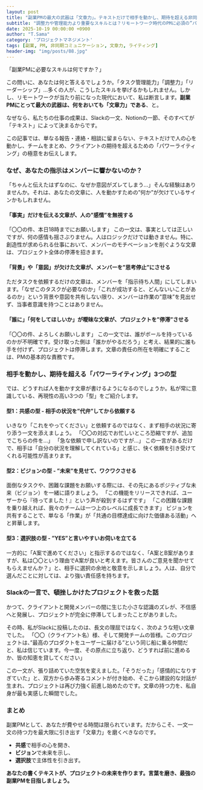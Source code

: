 ```yaml
---
layout: post
title: "副業PMの最大の武器は「文章力」。テキストだけで相手を動かし、期待を超える非同期コミュニケーションの極意"
subtitle: "調整力や管理能力より重要なスキルとは？リモートワーク時代のPMに必須の”パワーライティング”術"
date: 2025-10-19 00:00:00 +0900
author: "T.Sama"
category: 'プロジェクトマネジメント'
tags: [副業, PM, 非同期コミュニケーション, 文章力, ライティング]
header-img: "img/posts/08.jpg"
---
```


「副業PMに必要なスキルは何ですか？」

この問いに、あなたは何と答えるでしょうか。「タスク管理能力」「調整力」「リーダーシップ」…多くの人が、こうしたスキルを挙げるかもしれません。しかし、リモートワークが当たり前になった現代において、私は断言します。**副業PMにとって最大の武器は、何をおいても「文章力」である**、と。

なぜなら、私たちの仕事の成果は、Slackの一文、Notionの一節、そのすべてが「テキスト」によって決まるからです。

この記事では、単なる報告・連絡・相談に留まらない、テキストだけで人の心を動かし、チームをまとめ、クライアントの期待を超えるための「パワーライティング」の極意をお伝えします。

<!-- more -->

### なぜ、あなたの指示はメンバーに響かないのか？

「ちゃんと伝えたはずなのに、なぜか意図がズレてしまう…」そんな経験はありませんか。それは、あなたの文章に、人を動かすための”何か”が欠けているサインかもしれません。

#### 「事実」だけを伝える文章が、人の”感情”を無視する
「〇〇の件、本日18時までにお願いします」
この一文は、事実としては正しいですが、何の感情も揺さぶりません。人はロジックだけでは動きません。特に、創造性が求められる仕事において、メンバーのモチベーションを削ぐような文章は、プロジェクト全体の停滞を招きます。

#### 「背景」や「意図」が欠けた文章が、メンバーを”思考停止”にさせる
ただタスクを依頼するだけの文章は、メンバーを「指示待ち人間」にしてしまいます。「なぜこのタスクが必要なのか」「これが成功すると、どんないいことがあるのか」という背景や意図を共有しない限り、メンバーは作業の”意味”を見出せず、当事者意識を持つことはありません。

#### 「誰に」「何をしてほしいか」が曖昧な文章が、プロジェクトを”停滞”させる
「〇〇の件、よろしくお願いします」
この一文では、誰がボールを持っているのかが不明確です。受け取った側は「誰かがやるだろう」と考え、結果的に誰も手を付けず、プロジェクトは停滞します。文章の責任の所在を明確にすることは、PMの基本的な責務です。

### 相手を動かし、期待を超える「パワーライティング」3つの型

では、どうすれば人を動かす文章が書けるようになるのでしょうか。私が常に意識している、再現性の高い3つの「型」をご紹介します。

#### 型1：共感の型 - 相手の状況を”代弁”してから依頼する
いきなり「これをやってください」と依頼するのではなく、まず相手の状況に寄り添う一文を添えましょう。
「〇〇の対応でお忙しいところ恐縮ですが、追加でこちらの件を…」
「急な依頼で申し訳ないのですが…」
この一言があるだけで、相手は「自分の状況を理解してくれている」と感じ、快く依頼を引き受けてくれる可能性が高まります。

#### 型2：ビジョンの型 - ”未来”を見せて、ワクワクさせる
面倒なタスクや、困難な課題をお願いする際には、その先にあるポジティブな未来（ビジョン）を一緒に語りましょう。
「この機能をリリースできれば、ユーザーから『待ってました！』という声が殺到するはずです」
「この困難な課題を乗り越えれば、我々のチームは一つ上のレベルに成長できます」
ビジョンを共有することで、単なる「作業」が「共通の目標達成に向けた価値ある活動」へと昇華します。

#### 型3：選択肢の型 - ”YES”と言いやすいお伺いを立てる
一方的に「A案で進めてください」と指示するのではなく、「A案とB案がありますが、私は〇〇という理由でA案が良いと考えます。皆さんのご意見を聞かせてもらえませんか？」と、相手に選択の余地と敬意を示しましょう。人は、自分で選んだことに対しては、より強い責任感を持ちます。

### Slackの一言で、頓挫しかけたプロジェクトを救った話

かつて、クライアントと開発メンバーの間に生じた小さな認識のズレが、不信感へと発展し、プロジェクトが完全に停滞してしまったことがありました。

その時、私がSlackに投稿したのは、長文の理屈ではなく、次のような短い文章でした。
「〇〇（クライアント名）様、そして開発チームの皆様。このプロジェクトは、”最高のプロダクトをユーザーに届ける”という同じ船に乗る仲間だと、私は信じています。今一度、その原点に立ち返り、どうすれば前に進めるか、皆の知恵を貸してください」

この一文が、張り詰めていた空気を変えました。「そうだった」「感情的になりすぎていた」と、双方から歩み寄るコメントが付き始め、そこから建設的な対話が生まれ、プロジェクトは再び力強く前進し始めたのです。文章の持つ力を、私自身が最も実感した瞬間でした。

### まとめ

副業PMとして、あなたが費やせる時間は限られています。だからこそ、一文一文の持つ力を最大限に引き出す「文章力」を磨くべきなのです。

*   **共感**で相手の心を開き、
*   **ビジョン**で未来を示し、
*   **選択肢**で主体性を引き出す。

**あなたの書くテキストが、プロジェクトの未来を作ります。言葉を磨き、最強の副業PMを目指しましょう。**
